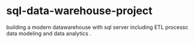 # sql-data-warehouse-project
building a modern datawarehouse  with sql server including ETL processc data modeling and data  analytics . 
